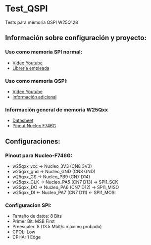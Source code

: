 # Test_QSPI

Tests para memoria QSPI W25Q128

## Información sobre configuración y proyecto:

### Uso como memoria SPI normal:

- [Video Youtube](https://www.youtube.com/watch?v=AWUgv49JRuw)
- [Librería empleada](https://github.com/NimaLTD/w25qxx)

### Uso como memoria QSPI:

- [Video Youtube](https://www.youtube.com/watch?v=xIfh_uYy-OU)
- [Información adicional](https://githubhelp.com/Crazy-Geeks/STM32-W25Q-QSPI)

### Información general de memoria W25Qxx

- [Datasheet](https://www.pjrc.com/teensy/W25Q128FV.pdf)
- [Pinout Nucleo F746G](https://os.mbed.com/platforms/ST-Nucleo-F746ZG/)

## Configuraciones:

### Pinout para Nucleo-F746G:

- w25qxx_vcc -> Nucleo_3V3 (CN8 3V3)
- w25qxx_gnd -> Nucleo_GND (CN8 GND)
- w25qxx_CS -> Nucleo_PB9 (CN7 D14)
- w25qxx_CLK -> Nucleo_PA5 (CN7 D13) -> SPI1_SCK
- w25qxx_DO -> Nucleo_PA6 (CN7 D12) -> SPI1_MISO
- w25qxx_DI <- Nucleo_PA7 (CN7 D11) <- SPI1_MOSI

### Configuracion SPI:

- Tamaño de datos: 8 Bits
- Primer Bit: MSB First
- Preescaler: 8 (13.5 Mbit/s máximo probado)
- CPOL: Low
- CPHA: 1 Edge